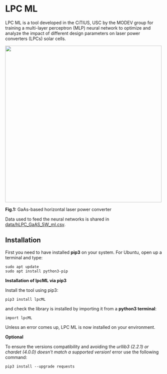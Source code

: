 # LPC ML

LPC ML is a tool developed in the CiTIUS, USC by the MODEV group for training a multi-layer perceptron (MLP) neural network to optimize and analyze the impact of different design parameters on laser power converters (LPCs) solar cells.

<img src="images/lpc.png" width="500">

**Fig.1:** GaAs-based horizontal laser power converter

Data used to feed the neural networks is shared in [data/hLPC_GaAS_5W_ml.csv](data/hLPC_GaAS_5W_ml.csv).

## Installation
First you need to have installed **pip3** on your system. For Ubuntu, open up a terminal and type:

    sudo apt update
    sudo apt install python3-pip

**Installation of lpcML via pip3**

Install the tool using pip3:

    pip3 install lpcML

and check the library is installed by importing it from a **python3 terminal**:

    import lpcML

Unless an error comes up, LPC ML is now installed on your environment.

**Optional**

To ensure the versions compatibility and avoiding the *urllib3 (2.2.1) or chardet (4.0.0) doesn't match a supported version!* error use the following command:

    pip3 install --upgrade requests